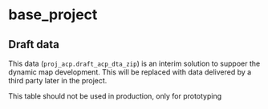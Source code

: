 # base_project


## Draft data

This data (`proj_acp.draft_acp_dta_zip`) is an interim solution to suppoer the dynamic map development. This will be replaced with data delivered by a third party later in the project.

This table should not be used in production, only for prototyping
